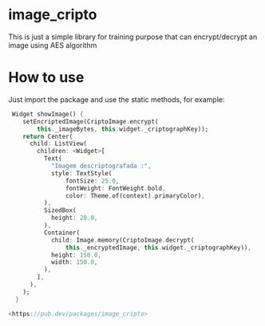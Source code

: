 # image_cripto

This is just a simple library for training purpose that can encrypt/decrypt an image using AES algorithm

# How to use

Just import the package and use the static methods, for example:

`````dart
 Widget showImage() {
    setEncriptedImage(CriptoImage.encrypt(
        this._imageBytes, this.widget._criptographKey));
    return Center(
      child: ListView(
        children: <Widget>[
          Text(
            "Imagem descriptografada :",
            style: TextStyle(
                fontSize: 25.0,
                fontWeight: FontWeight.bold,
                color: Theme.of(context).primaryColor),
          ),
          SizedBox(
            height: 20.0,
          ),
          Container(
            child: Image.memory(CriptoImage.decrypt(
                this._encryptedImage, this.widget._criptographKey)),
            height: 150.0,
            width: 150.0,
          ),
        ],
      ),
    );
  }

<https://pub.dev/packages/image_cripto>